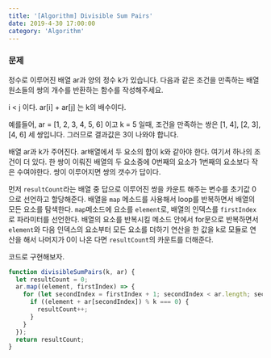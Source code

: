 ```yaml
---
title: '[Algorithm] Divisible Sum Pairs'
date: 2019-4-30 17:00:00
category: 'Algorithm'
---
```

### 문제
정수로 이루어진 배열 ar과 양의 정수 k가 있습니다.
다음과 같은 조건을 만족하는 배열 원소들의 쌍의 개수를 반환하는 함수를 작성해주세요.

i < j 이다.
ar[i] + ar[j] 는 k의 배수이다.

예를들어,
ar = [1, 2, 3, 4, 5, 6] 이고 k = 5 일때, 조건을 만족하는 쌍은 [1, 4], [2, 3], [4, 6] 세 쌍입니다.
그러므로 결과값은 3이 나와야 합니다.

 배열 ar과 k가 주어진다. ar배열에서 두 요소의 합이 k와 같아야 한다. 여기서 하나의 조건이 더 있다. 한 쌍이 이뤄진 배열의 두 요소중에 0번째의 요소가 1번째의 요소보다 작은 수여야한다. 쌍이 이루어지면 쌍의 갯수가 답이다.

 먼저 `resultCount`라는 배열 중 답으로 이루어진 쌍을 카운트 해주는 변수를 초기값 0으로 선언하고 할당해준다.
배열을 `map` 메소드를 사용해서 loop를 반복하면서 배열의 모든 요소를 탐색한다. `map`메소드에 요소를 `element`로, 배열의 인덱스를 `firstIndex`로 파라미터를 선언한다.
배열의 요소를 반복시킬 메소드 안에서 for문으로 반복하면서 `element`와  다음 인덱스의 요소부터 모든 요소를 더하기 연산을 한 값을  k로 모듈로 연산을 해서 나머지가 0이 나온 다면 `resultCount`의 카운트를 더해준다.

코드로 구현해보자.

```js
function divisibleSumPairs(k, ar) {
  let resultCount = 0;
  ar.map((element, firstIndex) => {
    for (let secondIndex = firstIndex + 1; secondIndex < ar.length; secondIndex++) {
      if ((element + ar[secondIndex]) % k === 0) {
        resultCount++;
      }
    }
  });
  return resultCount;
}
```
